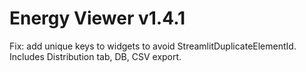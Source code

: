 # Energy Viewer v1.4.1

Fix: add unique keys to widgets to avoid StreamlitDuplicateElementId. Includes Distribution tab, DB, CSV export.
